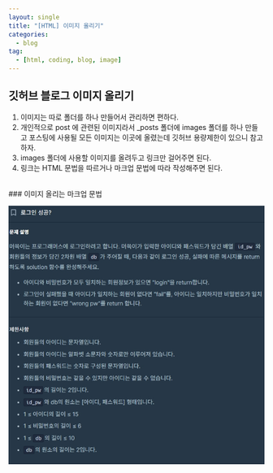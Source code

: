 ```yaml
---
layout: single
title: "[HTML] 이미지 올리기"
categories:
  - blog
tag:
  - [html, coding, blog, image]
---
```


## 깃허브 블로그 이미지 올리기  

1. 이미지는 따로 폴더를 하나 만들어서 관리하면 편하다.
2. 개인적으로 post 에 관련된 이미지라서 _posts 폴더에
   images 폴더를 하나 만들고 포스팅에 사용될 모든 이미지는
   이곳에 올렸는데 깃허브 용량제한이 있으니 참고하자.
3. images 폴더에 사용할 이미지를 올려두고 링크만 걸어주면 된다.
4. 링크는 HTML 문법을 따르거나 마크업 문법에 따라 작성해주면 된다.

<br />
### 이미지 올리는 마크업 문법  

![programming-16-1](./_posts/images/programming-16-1.jpeg)
